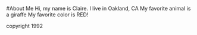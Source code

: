 #About Me
Hi, my name is Claire.
I live in Oakland, CA
My favorite animal is a giraffe
My favorite color is RED!







copyright 1992